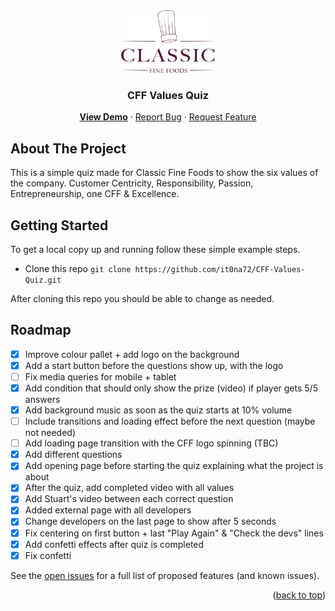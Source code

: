<!-- ABOUT THE PROJECT -->
<div align="center">
  <a href="https://github.com/it0na72/CFF-Values-Quiz/">
    <img src="/classic-fine-foods-logo-1595507375.png" alt="Logo" width="150" height="100">
  </a>
<h3 align="center">CFF Values Quiz</h3>

<p align="center">
    <a href="https://it0na72.github.io/CFF-Values-Quiz/"><b>View Demo</b></a>
    ·
    <a href="https://github.com/it0na72/CFF-Values-Quiz/issue">Report Bug</a>
    ·
    <a href="https://github.com/it0na72/CFF-Values-Quiz/issue">Request Feature</a>
  </p>
</div>

## About The Project

This is a simple quiz made for Classic Fine Foods to show the six values of the company. Customer Centricity, Responsibility, Passion, Entrepreneurship, one CFF & Excellence.

<!-- GETTING STARTED -->

## Getting Started

To get a local copy up and running follow these simple example steps.

- Clone this repo
  `git clone https://github.com/it0na72/CFF-Values-Quiz.git`

After cloning this repo you should be able to change as needed.

<!-- ROADMAP -->

## Roadmap

- [x] Improve colour pallet + add logo on the background
- [x] Add a start button before the questions show up, with the logo
- [ ] Fix media queries for mobile + tablet
- [x] Add condition that should only show the prize (video) if player gets 5/5 answers
- [x] Add background music as soon as the quiz starts at 10% volume
- [ ] Include transitions and loading effect before the next question (maybe not needed)
- [ ] Add loading page transition with the CFF logo spinning (TBC)
- [x] Add different questions
- [x] Add opening page before starting the quiz explaining what the project is about
- [x] After the quiz, add completed video with all values
- [x] Add Stuart's video between each correct question
- [x] Added external page with all developers
- [x] Change developers on the last page to show after 5 seconds
- [x] Fix centering on first button + last "Play Again" & "Check the devs" lines
- [x] Add confetti effects after quiz is completed
- [x] Fix confetti

See the [open issues](https://github.com/it0na72/CFF-Values-Quiz/issue) for a full list of proposed features (and known issues).

<p align="right">(<a href="#readme-top">back to top</a>)</p>
